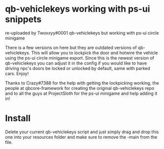 # qb-vehiclekeys working with ps-ui snippets
re-uploaded by Twoxxyy#0001
qb-vehiclekeys but working with ps-ui circle minigame

There is a few versions on here but they are outdated versions of qb-vehiclekeys. 
This will allow you to lockpick the door and hotwire the vehicle using the ps-ui circle minigame export.
Since this is the newest version of qb-vehiclekeys you can adjust it in the config if you would like to have driving npc's doors be locked or unlocked by default,
same with parked cars. Enjoy!


Thanks to Crazy#7388 for the help with getting the lockpicking working, the people at qbcore-framework for creating the original qb-vehiclekeys repo and to all the guys at ProjectSloth for the ps-ui minigame and help adding it in!

# Install
Delete your current qb-vehiclekeys script and just simply drag and drop this one into your resources folder and make sure to remove the -main from the file.
